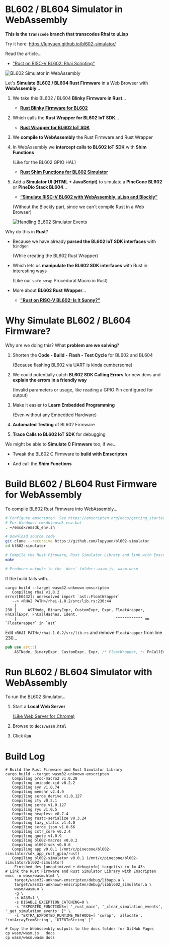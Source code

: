 # BL602 / BL604 Simulator in WebAssembly

__This is the `transcode` branch that transcodes Rhai to uLisp__

Try it here: https://lupyuen.github.io/bl602-simulator/

Read the article...

-   ["Rust on RISC-V BL602: Rhai Scripting"](https://lupyuen.github.io/articles/rhai)

![BL602 Simulator in WebAssembly](https://lupyuen.github.io/images/adc-simulator2.png)

Let's __Simulate BL602 / BL604 Rust Firmware__ in a Web Browser with __WebAssembly__...

1.  We take this BL602 / BL604 __Blinky Firmware in Rust__...

    - [__Rust Blinky Firmware for BL602__](sdk_app_rust_gpio/rust/src/lib.rs)

1.  Which calls the __Rust Wrapper for BL602 IoT SDK__...

    - [__Rust Wrapper for BL602 IoT SDK__](https://crates.io/crates/bl602-sdk)

1.  We __compile to WebAssembly__ the Rust Firmware and Rust Wrapper

1.  In WebAssembly we __intercept calls to BL602 IoT SDK__ with __Shim Functions__

    (Like for the BL602 GPIO HAL)

    - [__Rust Shim Functions for BL602 Simulator__](bl602-simulator/src/lib.rs)

1.  Add a __Simulator UI (HTML + JavaScript)__ to simulate a __PineCone BL602__ or __PineDio Stack BL604__...

    - [__“Simulate RISC-V BL602 with WebAssembly, uLisp and Blockly”__](https://lupyuen.github.io/articles/wasm)
    
    (Without the Blockly part, since we can't compile Rust in a Web Browser)
    
    ![Handling BL602 Simulator Events](https://lupyuen.github.io/images/rust-simulator.png)

Why do this in __Rust__?

- Because we have already __parsed the BL602 IoT SDK interfaces__ with `bindgen`

  (While creating the BL602 Rust Wrapper) 

- Which lets us __manipulate the BL602 SDK interfaces__ with Rust in interesting ways

  (Like our `safe_wrap` Procedural Macro in Rust)
    
- More about __BL602 Rust Wrapper__...

  - [__"Rust on RISC-V BL602: Is It Sunny?"__](https://lupyuen.github.io/articles/adc)

# Why Simulate BL602 / BL604 Firmware?

Why are we doing this? What __problem are we solving__?

1.  Shorten the __Code - Build - Flash - Test Cycle__ for BL602 and BL604

    (Because flashing BL602 via UART is kinda cumbersome)
    
1.  We could potentially catch __BL602 SDK Calling Errors__ for new devs and __explain the errors in a friendly way__

    (Invalid parameters or usage, like reading a GPIO Pin configured for output)

1.  Make it easier to __Learn Embedded Programming__

    (Even without any Embedded Hardware)

1.  __Automated Testing__ of BL602 Firmware

1.  __Trace Calls to BL602 IoT SDK__ for debugging

We might be able to __Simulate C Firmware__ too, if we...
    
- Tweak the BL602 C Firmware to __build with Emscripten__

- And call the __Shim Functions__

# Build BL602 / BL604 Rust Firmware for WebAssembly

To compile BL602 Rust Firmware into WebAssembly...

```bash
# Configure emscripten. See https://emscripten.org/docs/getting_started/downloads.html
# For Windows: emsdk\emsdk_env.bat
. ~/emsdk/emsdk_env.sh

# Download source code
git clone --recursive https://github.com/lupyuen/bl602-simulator
cd bl602-simulator

# Compile the Rust Firmware, Rust Simulator Library and link with Emscripten
make

# Produces outputs in the `docs` folder: wasm.js, wasm.wasm
```

If the build fails with...

```text
cargo build --target wasm32-unknown-emscripten
   Compiling rhai v1.0.2
error[E0432]: unresolved import `ast::FloatWrapper`
   --> <RHAI PATH>/rhai-1.0.2/src/lib.rs:230:44
    |
230 |     ASTNode, BinaryExpr, CustomExpr, Expr, FloatWrapper, FnCallExpr, FnCallHashes, Ident,
    |                                            ^^^^^^^^^^^^ no `FloatWrapper` in `ast`
```

Edit `<RHAI PATH>/rhai-1.0.2/src/lib.rs` and remove `FloatWrapper` from line 230...

```rust
pub use ast::{
    ASTNode, BinaryExpr, CustomExpr, Expr, /* FloatWrapper, */ FnCallExpr, FnCallHashes, Ident,
```

# Run BL602 / BL604 Simulator with WebAssembly

To run the BL602 Simulator...

1.  Start a __Local Web Server__

    [(Like Web Server for Chrome)](https://chrome.google.com/webstore/detail/web-server-for-chrome/ofhbbkphhbklhfoeikjpcbhemlocgigb/overview)

1.  Browse to __`docs/wasm.html`__

1.  Click __`Run`__

# Build Log

```text
# Build the Rust Firmware and Rust Simulator Library
cargo build --target wasm32-unknown-emscripten
   Compiling proc-macro2 v1.0.28
   Compiling unicode-xid v0.2.2
   Compiling syn v1.0.74
   Compiling memchr v2.4.0
   Compiling serde_derive v1.0.127
   Compiling cty v0.2.1
   Compiling serde v1.0.127
   Compiling ryu v1.0.5
   Compiling heapless v0.7.4
   Compiling rustc-serialize v0.3.24
   Compiling lazy_static v1.4.0
   Compiling serde_json v1.0.66
   Compiling cstr_core v0.2.4
   Compiling quote v1.0.9
   Compiling bl602-macros v0.0.2
   Compiling bl602-sdk v0.0.6
   Compiling app v0.0.1 (/mnt/c/pinecone/bl602-simulator/sdk_app_rust_gpio/rust)
   Compiling bl602-simulator v0.0.1 (/mnt/c/pinecone/bl602-simulator/bl602-simulator)
    Finished dev [unoptimized + debuginfo] target(s) in 1m 43s
# Link the Rust Firmware and Rust Simulator Library with Emscripten
emcc -o wasm/wasm.html \
    target/wasm32-unknown-emscripten/debug/libapp.a \
    target/wasm32-unknown-emscripten/debug/libbl602_simulator.a \
    wasm/wasm.o \
	-g \
	-s WASM=1 \
	-s DISABLE_EXCEPTION_CATCHING=0 \
    -s "EXPORTED_FUNCTIONS=[ '_rust_main', '_clear_simulation_events', '_get_simulation_events' ]" \
	-s "EXTRA_EXPORTED_RUNTIME_METHODS=[ 'cwrap', 'allocate', 'intArrayFromString', 'UTF8ToString' ]"

# Copy the WebAssembly outputs to the docs folder for GitHub Pages
cp wasm/wasm.js   docs
cp wasm/wasm.wasm docs
```
